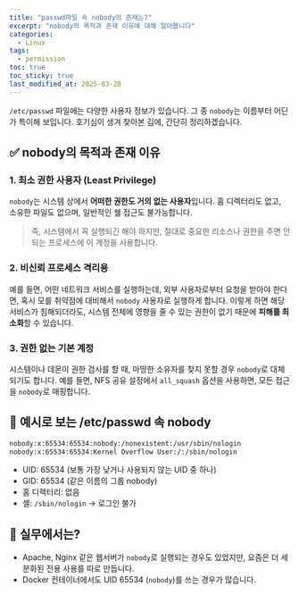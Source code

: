 ```yaml
---
title: "passwd파일 속 nobody의 존재는?"
excerpt: "nobody의 목적과 존재 이유에 대해 알아봅니다"
categories:
  - Linux
tags:
  - permission
toc: true
toc_sticky: true
last_modified_at: 2025-03-28
---
```


`/etc/passwd` 파일에는 다양한 사용자 정보가 있습니다. 
그 중 `nobody`는 이름부터 어딘가 특이해 보입니다. 
호기심이 생겨 찾아본 김에, 간단히 정리하겠습니다.

## ✅ nobody의 목적과 존재 이유

### 1. 최소 권한 사용자 (Least Privilege)

`nobody`는 시스템 상에서 **어떠한 권한도 거의 없는 사용자**입니다. 
홈 디렉터리도 없고, 소유한 파일도 없으며, 일반적인 쉘 접근도 불가능합니다.
> 즉, 시스템에서 꼭 실행되긴 해야 하지만, 절대로 중요한 리소스나 권한을 주면 안 되는 프로세스에 이 계정을 사용합니다.

### 2. 비신뢰 프로세스 격리용

예를 들면, 어떤 네트워크 서비스를 실행하는데, 외부 사용자로부터 요청을 받아야 한다면, 혹시 모를 취약점에 대비해서 `nobody` 사용자로 실행하게 합니다. 
이렇게 하면 해당 서비스가 침해되더라도, 시스템 전체에 영향을 줄 수 있는 권한이 없기 때문에 **피해를 최소화**할 수 있습니다.

### 3. 권한 없는 기본 계정

시스템이나 데몬이 권한 검사를 할 때, 마땅한 소유자를 찾지 못할 경우 `nobody`로 대체되기도 합니다. 
예를 들면, NFS 공유 설정에서 `all_squash` 옵션을 사용하면, 모든 접근을 `nobody`로 매핑합니다.

## 📁 예시로 보는 /etc/passwd 속 nobody

```bash
nobody:x:65534:65534:nobody:/nonexistent:/usr/sbin/nologin
nobody:x:65534:65534:Kernel Overflow User:/:/sbin/nologin
```
- UID: 65534 (보통 가장 낮거나 사용되지 않는 UID 중 하나)
- GID: 65534 (같은 이름의 그룹 nobody)
- 홈 디렉터리: 없음
- 셸: `/sbin/nologin` -> 로그인 불가

## 🔐 실무에서는?

- Apache, Nginx 같은 웹서버가 `nobody`로 실행되는 경우도 있었지만, 요즘은 더 세분화된 전용 사용를 따로 만듭니다.
- Docker 컨테이너에서도 UID 65534 (`nobody`)를 쓰는 경우가 많습니다.
